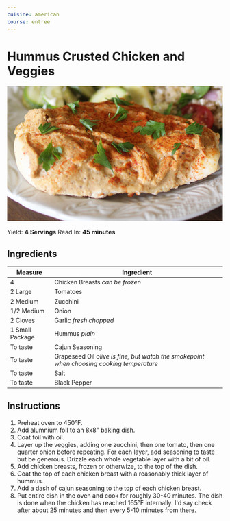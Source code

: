 ```yaml
---
cuisine: american
course: entree
---
```


# Hummus Crusted Chicken and Veggies

![Photo](hummus-crusted-chicken-and-veggies.jpg)

Yield: **4 Servings**
Read In: **45 minutes**

## Ingredients

Measure|Ingredient
---|---
4|Chicken Breasts *can be frozen*
2 Large|Tomatoes
2 Medium|Zucchini
1/2 Medium|Onion
2 Cloves|Garlic *fresh chopped*
1 Small Package|Hummus *plain*
To taste|Cajun Seasoning
To taste|Grapeseed Oil *olive is fine, but watch the smokepoint when choosing cooking temperature*
To taste|Salt
To taste|Black Pepper

## Instructions

1. Preheat oven to 450°F.
2. Add alumnium foil to an 8x8" baking dish.
3. Coat foil with oil.
4. Layer up the veggies, adding one zucchini, then one tomato, then one quarter onion before repeating. For each layer, add seasoning to taste but be generous. Drizzle each whole vegetable layer with a bit of oil.
5. Add chicken breasts, frozen or otherwize, to the top of the dish.
6. Coat the top of each chicken breast with a reasonably thick layer of hummus.
7. Add a dash of cajun seasoning to the top of each chicken breast.
8. Put entire dish in the oven and cook for roughly 30-40 minutes. The dish is done when the chicken has reached 165°F internally. I'd say check after about 25 minutes and then every 5-10 minutes from there.